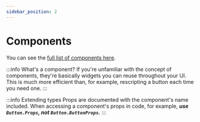 ```yaml
---
sidebar_position: 2
---
```


# Components

You can see the [full list of components here](/api/base).

:::info What's a component?
  If you're unfamiliar with the concept of components, they're basically widgets you can reuse throughout your UI. This is much more efficient than, for example, rescripting a button each time you need one.
:::

:::info Extending types
  Props are documented with the component's name included. When accessing a component's props in code, for example, ***use `Button.Props`, not `Button.ButtonProps`.***
:::
